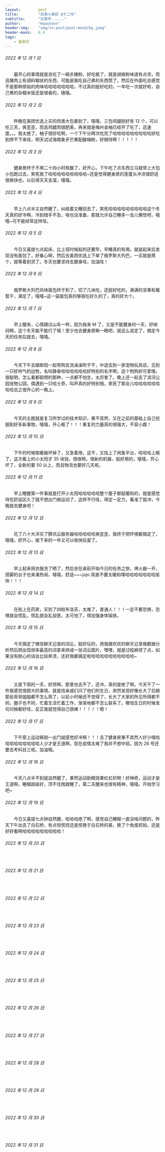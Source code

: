 ```yaml
---
layout:        post
title:         "日常小美好 @十二月"
subtitle:      "记录中......"
author:        "Haauleon"
header-img:    "img/in-post/post-mood/bg.jpeg"
header-mask:   0.4
tags:
    - 星辰花
---
```


###### 2022 年 12 月 1 日
&emsp;&emsp;最开心的事情就是去吃了一碗杀猪粉，好吃极了，就是胡椒粉味道有点浓，而且猪肉上有调料糊状的东西，可能是我吃自己煮的东西惯了，然后在外面吃总感觉不是那种原始的肉味哈哈哈哈哈哈哈，不过真的挺好吃的，一年吃一次就好啦，自己煮的杂粮米饭还是很香的，嘻嘻。

###### 2022 年 12 月 2 日
&emsp;&emsp;昨晚在美团优选上买的肉类大包裹到了，嘻嘻，三包鸡腿刚好有 12 个，可以吃三天，爽歪歪，而且鸡腿肉很肥美，再来就是梅州金柚已经开了吃了，这速度。。。我太绝了，柚子很好吃啊，一个下午分两次吃完了哈哈哈哈哈哈哈哈哈好吃到停不下来哇，明天试试海南象牙芒果配酸梅粉，好期待啊！！！！！

###### 2022 年 12 月 3 日
&emsp;&emsp;健身房终于不用二十四小时核酸了，好开心，下午吃了点东西立马就带上大包小包跑过去，笑死我了哈哈哈哈哈哈哈哈哈~还是觉得健身房的莲蓬头冲凉很舒适很爽快也，以后得天天去溜，嘻嘻。

###### 2022 年 12 月 4 日
&emsp;&emsp;早上六点半又自然醒了，纠结着又睡回去了，笑死哈哈哈哈哈哈哈哈哈这个冬天真的好冷啊，冷到措手不及，啥也没准备，那就允许自己睡多一会儿懒觉吧，嘻嘻~可不能经常这样哇。

###### 2022 年 12 月 5 日
&emsp;&emsp;今日又喜提七点起床，比上班时候起的还要早，早睡真的有用。就是起来后发现没有面包了，好桑心啊，然后去美团优选上下单了俄罗斯大列巴，一买就是两个，就等着到货了。冬天也要坚持去健身哇，加油哇！

###### 2022 年 12 月 6 日
&emsp;&emsp;俄罗斯大列巴风味面包终于到了，切了几块吃，还挺好吃的，满满的坚果和葡萄干，满足了，嘻嘻~这一袋面包真的够我吃好久的了，真的好大个。

###### 2022 年 12 月 7 日
&emsp;&emsp;早上醒来，心情跟过山车一样，因为我来 M 了，又是不能健身的一天，好纳闷啊，这个冬天能不能行了哦！至少也去健身房瞅一眼吧，就这么说定了，搞定今天的任务后就去，嘻嘻。

###### 2022 年 12 月 8 日
&emsp;&emsp;今天下午去跟欧阳一起带狗去洗澡澡吹干干，中途去到一家宠物玩具店，见到一只好帅气的边牧，名叫静香哈哈哈哈哈哈好特别的名字啊，这个狗狗好可爱哦，很聪明，怎么看都聪明的那种，一点都不怕生，太厉害了。晚上还一起去了滨河公园宠物公园，偶遇到一只哈士奇，叫声真的好特别哦，笑死了那会儿哈哈哈哈哈哈哈哈总之很开心的一晚上。

###### 2022 年 12 月 9 日
&emsp;&emsp;今天的主题就是复习所学过的技术知识，果不其然，又在之前的基础上自己挖掘到好多新事物，嘻嘻，开心极了！！！重复的力量真的很强大，不容小觑！

###### 2022 年 12 月 10 日
&emsp;&emsp;下午的时候取暖器坏掉了，又急着用，这不，又找上了闲鱼平台，哈哈哈上瘾了，这次看上的小太阳才 35 块钱，很值啊，很新的机器，挺好用的，嘻嘻，开心坏了，全新的要 50 以上，而且物流也要好几天呢。

###### 2022 年 12 月 11 日
&emsp;&emsp;早上睡醒第一件事就是打开小太阳哈哈哈哈哈整个屋子都挺暖和的，就是感觉待在舒适区久了就不想出门做运动了，这样不行哇，得定一定力，看准了就冲，今晚就去健身吧！

###### 2022 年 12 月 12 日
&emsp;&emsp;花了八十大洋买了腾讯云服务器哈哈哈哈哈爽歪歪，我终于把环境都搞定了，嘻嘻，好开心，接下来的一年又可以愉快玩耍了。

###### 2022 年 12 月 13 日
&emsp;&emsp;早上起来把衣服洗了晒了，然后坐在桌前开始今日的任务之旅，烤火器一开，搭脚的台子也来凑热闹，嘻嘻，舒适~~~jojo 简直不要太暖和噗哈哈哈哈哈哈哈愉快！！！

###### 2022 年 12 月 14 日
&emsp;&emsp;在街上在药房，买到了四粒布洛芬，太难了，普通人！！！一定不要恐惧，恐惧就会慌乱，慌乱就会乱投医，太可怕了，得加强身体锻炼。

###### 2022 年 12 月 15 日
&emsp;&emsp;今天搞定了微信聊天记录的词云，挺好玩的，用我跟欢欢的聊天记录做数据分析然后把出现频率最高的词拿来拼成一张词云图片，嘿嘿，就是过程麻烦了点，如果没有耐心的话会比较奔溃，还好我都搞定啦哈哈哈哈哈哈哈哈哈哈~

###### 2022 年 12 月 16 日
&emsp;&emsp;又是下雨的一天，好烦啊，那里也去不了，还冷，真的是绝了啊。今天干了一件我感觉很胆大的事情，就是找亲戚们问了他们的生日，突然发现好像长大了后跟那些哥哥姐姐都不怎么熟了，以前小时候还不觉得了，长大了大家的所见所得都不同，圈子也不同，忙着生活忙着工作，渐渐地都不怎么联系了。哪怕生日的时候发句问候都好哇，反正我就觉得自己很棒！！！！！嗯！

###### 2022 年 12 月 17 日
&emsp;&emsp;下午穿上运动裤刚一出门就感觉好冷啊！！！去了健身房果不其然人好少哦哈哈哈哈哈哈哈哈哈人少才是王道啊，现在疫情太难了我并不想中招，因为 26 号还要去考科目三呢。加油哦。

###### 2022 年 12 月 18 日
&emsp;&emsp;今天八点半不到就自然醒了，果然运动助眠效果杠杠的啊！好神奇，运动才是王道啊，睡眠超级好，顶不住困就睡了，第二天醒来也很有精神，嘻嘻。开始学习吧~

###### 2022 年 12 月 19 日
&emsp;&emsp;今日又喜提七点钟自然醒，哈哈哈绝了啊，感觉自己睡眠一直没啥问题的，昨天下午出去了白石桥，有点惊慌但还是惊艳于白石桥的美，换了个角度抓拍，还是好好看啊哈哈哈哈哈哈哈哈哈！

###### 2022 年 12 月 20 日
&emsp;&emsp;

###### 2022 年 12 月 21 日
&emsp;&emsp;

###### 2022 年 12 月 22 日
&emsp;&emsp;

###### 2022 年 12 月 23 日
&emsp;&emsp;

###### 2022 年 12 月 24 日
&emsp;&emsp;

###### 2022 年 12 月 25 日
&emsp;&emsp;

###### 2022 年 12 月 26 日
&emsp;&emsp;

###### 2022 年 12 月 27 日
&emsp;&emsp;

###### 2022 年 12 月 28 日
&emsp;&emsp;

###### 2022 年 12 月 29 日
&emsp;&emsp;

###### 2022 年 12 月 30 日
&emsp;&emsp;

###### 2022 年 12 月 31 日
&emsp;&emsp;